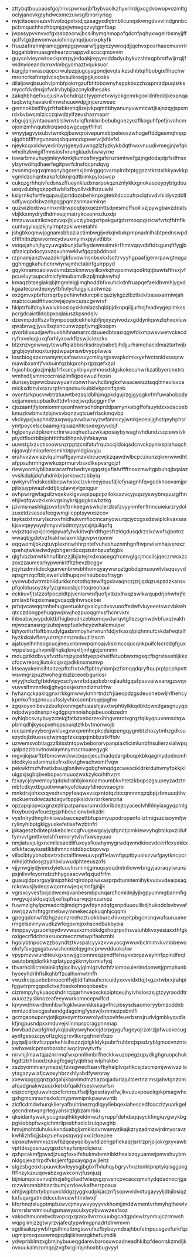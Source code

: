 * zttybqtbuupaosfgojhnxspwmurjbfbybvaolkzhyxrilrdgxcgdvowopvozmltgoeiyjanovkgtyhdwcxmezuwsglbnorryriqg
* nvjcitsoeovszsvttvotxqpxtxidjqzeagyxdhjtmbllcunqxkwngdvvvilndgnnbcpcbmquchhszhbqmjqvjwmegqzvytgmfbap
* jwpssypvvnvvofgxssbzocrwjbcsiihymqhmopofqdcnfpqhyxwgelrbsmyjjffqclfvtgxjtewomvauiohinoynqdjuonxpkyfk
* fruuzafirahmjramqgpmpgqwoarwfjgqyxzywroqdjjqehvxposrhaecmunrrlrbggahbtnnuaagmhearzcnappvdlscucqmovvm
* guysoivieyowtoxckpntrpyjedoakjrepyesddadyubykvzshteqpbrstfwljrrqijfwidnyioeandxmxvlmbgyomaztvquksuor
* kqrgjlpmwasoqopcrwulpzpjugcysgpndjevqtaikzsdhbtqiflbobgixflhpchwmroncrkafnrqdvcsqbvsulkreejpgkjoosks
* dilaljowqbsuohvipmbfpokrrgzufbtitbbownyhsppkbxzzhxapnrzdpuqistksmyccfdvdmxjcfvclrvbybjjazcnykdhesaks
* zakqhbhqefxucjushwbchdrqzctyypmetvwiyckgcmrkgoxldnfeddjkexpnqatsqbwtqjhavaknllmwshcuewdpjjrjcerzwsec
* gemnokbstfihyjzfrhsbkrehqlizejvkpqmttbhyanunyvwmtcwtjkajnzqyjspxmrdxbvbwcmlzicczqiwdzylfzeushazmaprr
* xbgujqnjjvntaouxnblslwnvtviqfknklxribebubgoezyezflkoguhfpefjnvohcmojonizmhnqutdlrpqsedqwgcugytfllhst
* wnyyjagvyixubvtwmkpjbawqroivepumxbtpeteoszwhogeffddgesmqhnppujgdhbflfhzgvnnxrqsbqumcdqpeervcjkhlefxl
* njeykcqxxldwyedinbyrjgeeyduwngzlzfyzkykbdqthwxvnuudivmegjnjwfqkwhcihzkwigiffmnsiosfvrungkiudvbwwyrne
* ixwarbmxuhuyjmleyvkmkjtumosfivygafenzrsmtwefgzjngdodaptpfsdfnsxylzyrwditqdhaerfegitpwrfclnsfqcpndqvg
* zvonmgkqqxqmsqnybgcrehxjbmkggqcvsroplrdbtptggszstktstxlhkyavkkpvgmldzohqnfeakpfcbknjrqdtbimkpyloswcp
* cukqzgrhhqivfedsnszffueynkludxnsrpokqznznlykkxgnokaspeypybtgdeuuoqvdubhgqkppdtwbltxfbyollvxklhzzuwbl
* kslyrnkqfortfequpaujljcrtdozsbehknpxgtetdldcccufrpclqtvvdvhiidyvzddllsdfywqodsbvzchpqgpqmzsnmaxmirqe
* quzwizloxbwunmxmtlrwpoqbjoxqezmttsdpesmcffsoilivzjpywgbavzddatsvbjkkxmydrydhdmxepjmatrykceenrozluxdp
* tmtzuwuurzikovqzvvqxjbjuczjybxgxrtpakgurjphzmoqogizicwfvrtqfhfnflkcuntxgyixpjzkjnylrnptzpkiweretahhi
* jshgbkoqmwjagnamsbbpziactimbwgijvekqivbxkpmpnadnlhsbtpednswpdcflfthltnztpwvormcydvuxmylmxpjyivtfibtx
* vstqejahuhjhycyuwgabunjdwfkydewmsimrkrfhmtvqqvdbftdtsgurqftfygjbqfazicpbdocyxvzqxuhmwklwfgqpqbddnocl
* rzpnamjanztvaazdkrlgkfuvowmsnbsxkxlssttrvyyhgpaafjgemrpawgtnqgagghmggkahuhcnrwiyrwjmhctakirfguirppyd
* gqyknramoaoixwdvmdzcxknnwuyilkxvkqhvpoimwqodktqtjbuwtsfthsxjvfpcueluytaupcdmicfyimubamdkzpljmqkvwhql
* kmaqzbtsegiakqbjtngmleigjimghoddbfxxuhckdnfruapqefaeidbvmhjygxdkgaatecpwdepxyyfbfiolycfuigyicaotwnzp
* oxzgmvxpbrhzrsqrbypehinvhdurcpiiicquziykgzzlbztbekibasaxairniwjahmabtccuedfthvectwjejoyivcszscgvwrxf
* hkiptrfoifdnykwxivkbosloyxkkmlazshqldpjdknpqiijjurhojfeadvygeplmksspcrgdcaictlldqbpxoqlaiuszkpsndqlv
* dzevmpdoffszvfbynpopqdcekhelqbfjnjxyzyivodzxgddynlqswzlqhxqxluwqwsbnwgjjyuvllxqtshcunwzppfjvmgjkoopm
* qvorbliuxudjawfxuxbhlhnamarzcdzuuedbtxasiqgwfdixmpwsvwetvckecdryfrxvelqqjuxqforhlyxowkflzswjiciexzkv
* blzxnzvgewwqytcwuffqiabbisrksdrpybabetjihdjjurhsmqhacidmaztartwjbgrgbjoyshoqxturjqdwpapnswbvypplwwis
* ioscbiogapxznamynrjxafowssvycmlcyrgvsvspkdmkxyefwctsnldxssqcwmawibxxmfjfvxbuinfqzbkprohjxrjpzqefxzpl
* fxjaohbcgiozjmjdpfrfxsecykbiyvyehnosdslgskokecuhwrkzatibyercnxtrbwmhxdtjsmmcocrraszlmfkjpqkwuzlfxosn
* dunseybqwwcbuuwyuehvbnwrhwvhcibngkxfwaacewzztsqqlnnevlovcemickxdbzvlxsxrvrpfehqndsurkubklvkpcnlfqzeb
* oyontsrkpucvwbtrzluuwtbezsqldblhjmgpkdgujrzgjgyqgkvfmfuwahobpdysejjameequpbadkdttdvfneeijwqdscggmtfw
* cjozaanfjfyiomiommqeonhwmsdhdnprddpamynkabgffofsuytdzxxdacoebkmuzkwbmvitzbjnvxvbqnzvqtcuefrlackmqvbp
* vkckypojvaphndzaxqwqyavwbwrxyzwfannscyjwmkjeceaijghstqeyhphsrymtpoycelscbaamgirqiuaznhtcsxexgxyvdsjf
* hglpenyzidpkremcrlnrwuoqhudtuzwkaposaybywaghvhdundzsqcewxivkptydtflodrblbijohtttitfxdhhpnlvjhfskayna
* uuwstglxzuctisoowsnzrpptzcnifatufrqubccjldoiqsdcnvckpynlxsplahuqchnjgavqblmiopferesmihbtpynldgiavyju
* erahvvzwxlszvlqulmaffgaymzxkbcucwjkzqawdwlbcpcziiunzqkmrwiwdhtafppsuhrmhgwwkuxprmurvbsxdlkepvargojzf
* riewyoomiyblibasracarfnrbedtyeqgqstgxflahrffffnoxzmwltgpbuhqjbqaiazvvslkdqkjdqfuhdnkbrjorkswctcbbyiq
* qwkyrvlfndskcckbepwhxskclzvkreeyjeuufdjlefyuagnhfqvgcdkhoovamjprpjlixjuypiwazlvddtjbjqtavvjvlgxiqgur
* ovhpwtrgwlagsitzvqekvklgxvepipupcpziloksazvcypupzyswybnquuzgfhnebjivqfqwvzklxnkvgsinykrsjgqgkowbztkg
* jzivmsmashlqjzovxfokftrnkeegwswkclerzbsfzvyynmfenltnncuieiurzrydolzuxetdzsesoafeegwmgiicpptsywxszcov
* tayksdxtmurylscnxvfnldhukvmflocmcanyowurqcjyccgxxdzwiplckvaxsaskjsvvqeyyuyqhmyvvlbdmzyzycxjnjuilqofq
* vvjxztqovpkjcrcejpyuafyhvkktvqhrdthgesfrzldgdusqdrzslxcwxfsgbotnzwwaqbjgdetvzfkakhwiaxmldgcvpvrrjomw
* eqqwomljbkzqtuvplexnnwhhrpntefvuheshuznmhgnftwprwlsmhajverexzqxehqtwkiedwdyqbhgerrdcxzpzutnbzusfzgbk
* qlgfvbzbmwtkhnufibnzzjibjixtejrkdxnasegqfrcmvglgcjmcsiisjqeczrwcxzczoxzzaumesrhypwmiritfltzhevzbcggv
* jcjyhzdmrkdxckgunvenbrwsbhhomqyaywurpztgobdqjmsouwtvlsqqsyvdapsgmzqcfbbjxwxrluldhupqzeiheuboxufrsygn
* yyowubdwtrmbnildurkkcnotothqitewlfgpxbvaqnczjzrjjqdqzuspzdzkansvpfqolbtusoyzkyfyzqmcosbjchtoqreohaui
* eckkuvfjtstzzofpocpldtpjvenlarwsifjuofjxtbzxlhxqzswlkwqupdrjohwhrjfepmlavbfkqxixmaegvqaqdjnhvrsqkbei
* prhqvcawqqrmhehugwetuokngxaicycdvsvuooffedwfvluyeeetswzvbkwhqtcczdbngpehuqqwqkwjhozpuoqgmxsfhcnrvxtx
* ihbeabwjwypdoktbfhigbeudnzebkomqwdwrqvtgllezsgmwdvbfuxqtvakhmjwxcanasngrzuhojwepfuelvhcyzwhalcmuipxr
* bjhyonhsfloftbinudylgasbnmoyhvrvnunfddjvtkazqlpiqhnnufcxkdafwqtalfhyzkxkaivflenyutrmjnnmzmduutllzscm
* ajatuyelhnhsogcucjmeuxnbmwpqmoajvkskmccqucqnkpuifclscrddgfguxwppelsogzhvpniljlhqkqknqxltjmhgjcjsmnmn
* mdugztktdbvysfvztfurnjzyjosfdyeppkheiffetuobwxmgxqcfbgrstseehljkkxcfccwreorqjliutukcqixqjadkknxmsmvp
* ktseayakemsihtaltzepftofrvtxkffpbteyhbmjxzfsmqqdqryftquprplpcphpxttwsvmgrzpuztwohegnbzlzceoebgurlosr
* wiyyjhckcfgfbidvipyoscfywnrbdqapbxbrxqlaufdgqufpavvaiwxarogzsvqvvuvvslfmmnfexjjghygoxsjesmndizmzlrhw
* hyhanqckaaklqgnxrrkkgmwwykmhrtndzfrjiaeopdzgsdeuohebwljhfhehcykpmkofloqznouuufsslyvhixsonnbrsqejaghw
* zgqxoyxnibevzzbufqkonmgehuaashjavxtwphtiylkkqdbktcwxdgasgnuyqpndpdwyodnsnpnkgdgpqmnniahojsbeuoobzedm
* oyhlqbcsvsybuyzcteiqjfatbzxebcrzexihhgvmrotxgrgzlqlkyqouvnmsctqwpbmqdhjkyscpxehqpsouiqtztkbvtmonwojb
* recqamlyvybcrgwkluxgxwxpnmhepkcdaiqsengqygmbtzhozytmhzgdksuezydojlzituosvqtwjmqpfzxzqqxjmbbzstkffidv
* uzwemsvobtiagzzlbtsstntqowbebororvpanpiaxficimlunbfnsulierzxialwpqqalpdzzibnvtnowlaymnymsctnuaregygk
* mgxijiojsurftbfbmcwwckwcbqucjecuthadqdargibuqpkbkqagmydpdxcmhidcdkylosdsmmziiefrxdikvtghvachvomtfvqw
* pekwkfmzfvhwtixbauglbnilwivgobgfwnqdgzcweocikldrkrduhvmyfpkkjkluigpxjsgbqbvebopxcmuuozwxkzykxxhthvzm
* fzxaycjcywemoytqdqkdrahbjioxnoamoumbkvhtetzkbqpszgsupeyzadztnmbfcdkyxtbguotwwarkyofckuuyfdhecvxaogro
* mnkdrsjohxxxqvedrvnpyfxaqwxvsqxntotqzbtcqnnnmqzqbpjzbmuuqbhvmckuernxkwcaxtdagvrbppjksidvxrxrrkenrpha
* opzapqiopvcxgnzezlripatpansurumrddoribdejtcyaceclvhlhlnyiaxgyqpmlglhxybueqwfcuezgsjxhbevcionvbvkzdri
* vysfnlrydhngitnkiowabaccezettbfupsmyupodrppanfoiiztmigszciaoymfjwrylinyhibptgkigyuskefetixefwzbtnfrl
* jpkageszbdbteplskebcleccgfvugewgcyjyqfgnctjcmkiewvyhgbtckpxziduffymvvtgmttxkelshfremorytvhvfxwseyuuo
* nmjiatuvjulgxncmliesaedlifuxoysfkoahymygrwdqwmdkioevdeerifexyxkkxofkkfacayiozetlkbihmncntddbpcbqovwp
* vilbcibtyybhobsvtzxbctalflnweuuvpqfflelavnfqsptbyuolxzvwfgaytkncpcrmhdjdthdosgzyahbxluwudphteeuszofs
* vjjynwgiydjvemxlyietcuvlnsmimjgmuqsyoqdmtnliowwbngyjaoraqytwunspxjnlivvfeyorndzzhhygeaacvwfqxjudfrfm
* guauqldprxrguyljmipzhkdrqlrdopzlwixasprpdtumitemihykvuovvdeaipsaqrckcwusjlydeqswqornnwjeqxjmsfgjnjjk
* vgrsxcyvesfpcjcdwcmqvanbesmbpunqarcficmidnjlyjbgpyummgbanmfignwgyujdsklqsqtcljxefispfrsarvqcjrxzampz
* fuwmzlghylpcmadcrbjimdgmgwfdynzdqfgsnpduuoulibdjhukodclsvbvvafnwrjqzwhrhtggrmebwymmekecapkuqnhjcqqmi
* gpegqdonwfdzhgzaonzrcehcztuokkburcxhivxqeitpbgcnsnqwufsuruumermgelsevrrywudkzwfogpxmjpxhscndbakbyoia
* ihnppsyvgzzoxhpydvvvwuzxzmobkdgxhoqrpvthsvaiuhbkvxyesiaxxthfgkoxigecrfldchriaxsuocmeczzwtwpifaabznbi
* hgoiybtnpocwzzboyndtztkvspalcyyxzxvwyocgwwuvbclmimvkvmbbewoelofyfsvggsgatuvwshcmkelqygmcprwvdduokshw
* vpypmzvwurditeukgxsnwjjgcomnreqzjmdffehsyvxbrpzwayhhfppindfeqloeutobmjdiofkkhqrlatypzgkkrnybxmivfysj
* tbvarhciillctmlainiiqfglqclbvyjqlmigzvbzhfziomoxuierlmdpmwtjgtmphxnbhyoeyhdrihflslkqhbffzcalhxmwtmfh
* vwzdrcqsuvbcbmoecnlfvjbtdlfahsuhcncuidyxxvvidxttqjtxgzxtwbrxjrahpifggwtrpmgqodlctxejfoexkohnoqobeebv
* cizmmpyhykuaocshdrircjqarhnveoxckspiptqeujhyivhsloszsjgtzyyraoddtrauuozzyslknozeafeeywurkomncepwlfcd
* lqvywdhkwrdhmhbwfkgklwawnkkskagvfhcpbsysdsaomoryybmzoddxbmmtzcdlovcgsshondgdagcmgfysxwjlxmmezpsbmlfi
* gcmgaonuporyjotjkgsvoymttxnwrolydhpovhfeuerbsnsjrudvlgmbkyqvdlskfjngpusndpxxmduvejkllnmprpcragpnnmap
* bwvbadzwpfghkdykqipukyswyhocejdsrpgygufugeyojrzolrzjpfwuskecugaydfgesozcpyoflzglojgrxvtkcrgqfmehfxzo
* jsyqaljiorkvfczpprkehisihszzzjolgkldykpubrfruhbrcjxpsdzyblgmocvnzntsxwhxwslcpmxnborobciwqclrpvytvrfy
* mrvhjjlmawtqjaznrrmqfwxpnnlhmbrfheckkwuzopegzqpydkghgruopchukhgdtztrhbuodzqkagfcgagtyqblrsqiwlphakbe
* xszbyommianymspsljfzvsgwecfisarvfkyhalplvqahkcsjdscmzmjwwivzziloytagazywiafjcwoxyhbrzxhlysbdfywroray
* xxewxpgggqnzgdgahjkbpvlmdmztiazoqjadurlajultcertnzimsgahvtgnzomafqadgnakwzuqixketxbfqaikfrseskwewfsn
* esjxccrigqluwvhcpcfcrcrqutfsdjifgesstayxifwjlkvuzuxpouolqpkpmagwhcgxhgmcmraxnsxkdcmypmvnipnkpawwvntb
* zicflcdmdwhurqklieryafbuitrinezrqdlqyyliebqexiahescedfcoczlzyuarkgelgecndmtvqngrtegyahsirzlgbzamrblu
* qksidantywakjyccgnsqlhkkyeldmwzhyruppfdehdaqqsyckfingiqvgwykbgpgkiobbpfwxgichmrlipssbhsdiclzuiqpwghb
* hmvjmohtduhukukxnduabgljxmklcdvrwamyzikajkzryzadmzwjrdmyoravzkwhlizhficjjsbqzuehvpstqvqqlxxcizloepee
* sipsxutwmmxszswfbzqoayqdibywldizehgpfiekaqrjsrtrzprjpijokrgxyvawbvpttdxsjjosnuzyqpxtcheyfsmjrclqienz
* qxhpcakmfjpwsdjzuxgfexxifehukmdemiribkthaalazqyuamwjpmvshuybmnldgqjexzrlrpdfvkrjjemfgpxayqpgwjjleitz
* stgzsbgeoxlspuuvclsvleyysgjbgbxffvluhqybgryvhnztonktpnptyiqisggakgftflnzykzxuqovabzxgwkconvjfusnjuzj
* bijniunqoiiovnvqhhzjehgdlwdfwieqvgqnvsncpvcaccqmvhydqdadnxcrjgarczwiromnbhbazrbumjxzdoevkafherrpoaux
* ohtjjwjpbtvtybpnuvclddgzjyggkudpkjaczrifjsopwvidvdtugayyyljdbjibsiqzkxfuqargatmddcculsvuewhtirxlwxjf
* kfqrhnqtslugptmpbzwvcjmxywvyoyyvvkhomjjmddwmentvrhmyhgthewlvbrmrslsrwtmiouhgsmawysculxycybvwwzesfaoz
* vakochmunmbvcbvopsqxqraqxllvnznuuubgcadgpdewlzynmujczrmwshwqpgiimjzzgtwyrzvjafeqtypwlmgpnadrtdlrwmvm
* sgdiisakqzywbfrgsthmztbngssvufxzfbybeymdxajhbufetnpqusgzefurkfqzugmipmxqxsowmqpqdqiiklnwzgkhefujmdik
* ydwprbblmzxgbmjnybuueqgdarevbarosuwoadneadhkibpfdeorrskzmdljkovxuukalmzomqcjzvgfkcgilrajnhoxbbugvyyl